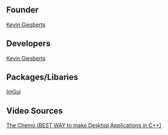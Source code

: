 ## Founder
[Kevin Giesberts](https://github.com/KevinGiesberts)  

## Developers
[Kevin Giesberts](https://github.com/KevinGiesberts)   

## Packages/Libaries
[ImGui](https://github.com/ocornut/imgui/tree/docking)

## Video Sources
[The Chemo (BEST WAY to make Desktop Applications in C++)](https://www.youtube.com/watch?v=vWXrFetSH8w)